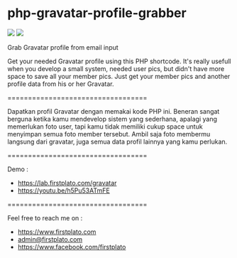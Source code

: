 # php-gravatar-profile-grabber

<img src="https://img.shields.io/github/license/ipang-dwi/xdesktop.svg" /> <img src="https://img.shields.io/badge/lab-firstplato.com-red.svg" />

Grab Gravatar profile from email input

Get your needed Gravatar profile using this PHP shortcode. It's really usefull when you develop a small system, needed user pics, but didn't have more space to save all your member pics. Just get your member pics and another profile data from his or her Gravatar.

==================================

Dapatkan profil Gravatar dengan memakai kode PHP ini. Beneran sangat berguna ketika kamu mendevelop sistem yang sederhana, apalagi yang memerlukan foto user, tapi kamu tidak memiliki cukup space untuk menyimpan semua foto member tersebut. Ambil saja foto membermu langsung dari gravatar, juga semua data profil lainnya yang kamu perlukan.

==================================

Demo :
- https://lab.firstplato.com/gravatar
- https://youtu.be/h5Pu53ATmFE

==================================

Feel free to reach me on :
- https://www.firstplato.com
- admin@firstplato.com
- https://www.facebook.com/firstplato
